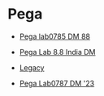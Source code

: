 # Pega
* [Pega lab0785 DM 88](https://mhmtknk.github.io/Pega/lab0785.html)

* [Pega Lab 8.8 India DM](https://mhmtknk.github.io/Pega/8.8India.html)
  
* [Legacy](https://mhmtknk.github.io/Pega/Legacy.html)


* [Pega Lab0787 DM '23](https://mhmtknk.github.io/Pega/lab0787.html)
